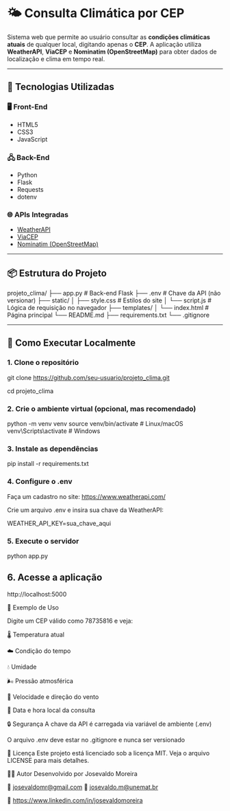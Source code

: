 # 🌤️ Consulta Climática por CEP

Sistema web que permite ao usuário consultar as **condições climáticas atuais** de qualquer local, digitando apenas o **CEP**. A aplicação utiliza **WeatherAPI**, **ViaCEP** e **Nominatim (OpenStreetMap)** para obter dados de localização e clima em tempo real.

---

## 🚀 Tecnologias Utilizadas

### 🖥️ Front-End
- HTML5
- CSS3
- JavaScript

### 🖧 Back-End
- Python
- Flask
- Requests
- dotenv

### 🌐 APIs Integradas
- [WeatherAPI](https://www.weatherapi.com/)
- [ViaCEP](https://viacep.com.br/)
- [Nominatim (OpenStreetMap)](https://nominatim.org/)

---

## 📦 Estrutura do Projeto
projeto_clima/
├── app.py # Back-end Flask
├── .env # Chave da API (não versionar)
├── static/
│ ├── style.css # Estilos do site
│ └── script.js # Lógica de requisição no navegador
├── templates/
│ └── index.html # Página principal
└── README.md
├── requirements.txt
└── .gitignore

---

## 🔧 Como Executar Localmente

### 1. Clone o repositório

git clone https://github.com/seu-usuario/projeto_clima.git

cd projeto_clima

### 2. Crie o ambiente virtual (opcional, mas recomendado)

python -m venv venv
source venv/bin/activate  # Linux/macOS
venv\Scripts\activate     # Windows

### 3. Instale as dependências

pip install -r requirements.txt

### 4. Configure o .env

Faça um cadastro no site: https://www.weatherapi.com/

Crie um arquivo .env e insira sua chave da WeatherAPI:

WEATHER_API_KEY=sua_chave_aqui

### 5. Execute o servidor

python app.py

## 6. Acesse a aplicação

http://localhost:5000


🧪 Exemplo de Uso

Digite um CEP válido como 78735816 e veja:

🌡️ Temperatura atual

☁️ Condição do tempo

💧 Umidade

🌬️ Pressão atmosférica

💨 Velocidade e direção do vento

📅 Data e hora local da consulta

🔒 Segurança
A chave da API é carregada via variável de ambiente (.env)

O arquivo .env deve estar no .gitignore e nunca ser versionado

📄 Licença
Este projeto está licenciado sob a licença MIT. Veja o arquivo LICENSE para mais detalhes.

🙋‍♂️ Autor
Desenvolvido por Josevaldo Moreira

📧 josevaldomr@gmail.com 📧 josevaldo.m@unemat.br

🔗 https://www.linkedin.com/in/josevaldomoreira


